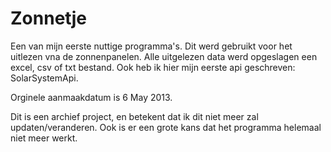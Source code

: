 Zonnetje
========
Een van mijn eerste nuttige programma's. Dit werd gebruikt voor het uitlezen vna de zonnenpanelen. Alle uitgelezen data werd opgeslagen een excel, csv of txt bestand. Ook heb ik hier mijn eerste api geschreven: SolarSystemApi.

Orginele aanmaakdatum is 6 May 2013. 

Dit is een archief project, en betekent dat ik dit niet meer zal updaten/veranderen. Ook is er een grote kans dat het programma helemaal niet meer werkt.
